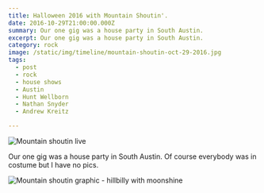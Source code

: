 ```yaml
---
title: Halloween 2016 with Mountain Shoutin'.
date: 2016-10-29T21:00:00.000Z
summary: Our one gig was a house party in South Austin.
excerpt: Our one gig was a house party in South Austin.
category: rock
image: /static/img/timeline/mountain-shoutin-oct-29-2016.jpg
tags:
  - post 
  - rock
  - house shows
  - Austin
  - Hunt Wellborn
  - Nathan Snyder
  - Andrew Kreitz

---
```


![Mountain shoutin live](/static/img/rock/mountain-shoutin-oct-29-2016.jpg "Mountain shoutin live")

Our one gig was a house party in South Austin. Of course everybody was in costume but I have no pics.

![Mountain shoutin graphic - hillbilly with moonshine](/static/img/rock/mtnshtn.jpg "Mountain shoutin graphic - hillbilly with moonshine")